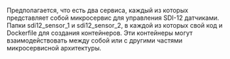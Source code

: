 Предполагается, что есть два сервиса, каждый из которых представляет собой микросервис для управления SDI-12 датчиками. 
Папки sdi12_sensor_1 и sdi12_sensor_2, в каждой из которых свой код и Dockerfile для создания контейнеров. 
Эти контейнеры могут взаимодействовать между собой или с другими частями микросервисной архитектуры.
